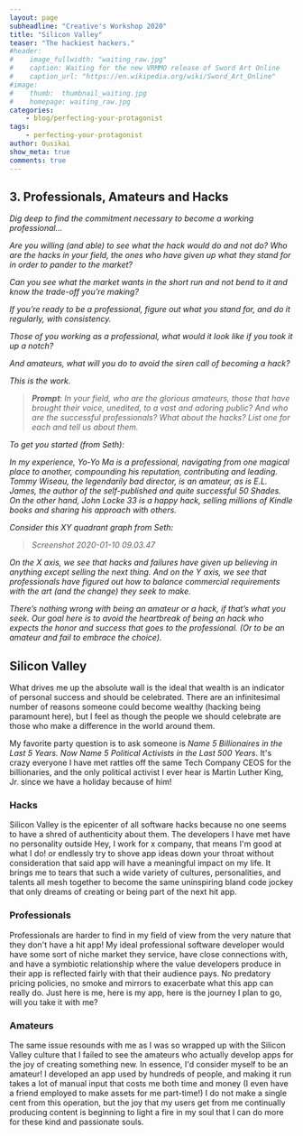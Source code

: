 ```yaml
---
layout: page
subheadline: "Creative's Workshop 2020"
title: "Silicon Valley"
teaser: "The hackiest hackers."
#header:
#    image_fullwidth: "waiting_raw.jpg"
#    caption: Waiting for the new VRMMO release of Sword Art Online
#    caption_url: "https://en.wikipedia.org/wiki/Sword_Art_Online"
#image:
#    thumb:  thumbnail_waiting.jpg
#    homepage: waiting_raw.jpg
categories:
    - blog/perfecting-your-protagonist
tags:
    - perfecting-your-protagonist
author: Ousikai
show_meta: true
comments: true
---
```

## 3. Professionals, Amateurs and Hacks
*Dig deep to find the commitment necessary to become a working professional…*

*Are you willing (and able) to see what the hack would do and not do? Who are the hacks in your field, the ones who have given up what they stand for in order to pander to the market?*

*Can you see what the market wants in the short run and not bend to it and know the trade-off you’re making?*

*If you’re ready to be a professional, figure out what you stand for, and do it regularly, with consistency.*

*Those of you working as a professional, what would it look like if you took it up a notch?*

*And amateurs, what will you do to avoid the siren call of becoming a hack?*

*This is the work.*

> ***Prompt***: *In your field, who are the glorious amateurs, those that have brought their voice, unedited, to a vast and adoring public? And who are the successful professionals? What about the hacks? List one for each and tell us about them.*

*To get you started (from Seth):*

*In my experience, Yo-Yo Ma is a professional, navigating from one magical place to another, compounding his reputation, contributing and leading. Tommy Wiseau, the legendarily bad director, is an amateur, as is E.L. James, the author of the self-published and quite successful 50 Shades. On the other hand, John Locke 33 is a happy hack, selling millions of Kindle books and sharing his approach with others.*

*Consider this XY quadrant graph from Seth:*

> *Screenshot 2020-01-10 09.03.47*

*On the X axis, we see that hacks and failures have given up believing in anything except selling the next thing. And on the Y axis, we see that professionals have figured out how to balance commercial requirements with the art (and the change) they seek to make.*

*There’s nothing wrong with being an amateur or a hack, if that’s what you seek. Our goal here is to avoid the heartbreak of being an hack who expects the honor and success that goes to the professional. (Or to be an amateur and fail to embrace the choice).*

## Silicon Valley

What drives me up the absolute wall is the ideal that wealth is an indicator of personal success and should be celebrated. There are an infinitesimal number of reasons someone could become wealthy (hacking being paramount here), but I feel as though the people we should celebrate are those who make a difference in the world around them. 

My favorite party question is to ask someone is *Name 5 Billionaires in the Last 5 Years.  Now Name 5 Political Activists in the Last 500 Years*. It's crazy everyone I have met rattles off the same Tech Company CEOS for the billionaries, and the only political activist I ever hear is Martin Luther King, Jr. since we have a holiday because of him! 

### Hacks
Silicon Valley is the epicenter of all software hacks because no one seems to have a shred of authenticity about them. The developers I have met have no personality outside Hey, I work for x company, that means I'm good at what I do! or endlessly try to shove app ideas down your throat without consideration that said app will have a meaningful impact on my life. It brings me to tears that such a wide variety of cultures, personalities, and talents all mesh together to become the same uninspiring bland code jockey that only dreams of creating or being part of the next hit app. 

### Professionals
Professionals are harder to find in my field of view from the very nature that they don't have a hit app! My ideal professional software developer would have some sort of niche market they service, have close connections with, and have a symbiotic relationship where the value developers produce in their app is reflected fairly with that their audience pays. No predatory pricing policies, no smoke and mirrors to exacerbate what this app can really do. Just here is me, here is my app, here is the journey I plan to go, will you take it with me?  

### Amateurs
The same issue resounds with me as I was so wrapped up with the Silicon Valley culture that I failed to see the amateurs who actually develop apps for the joy of creating something new. In essence, I'd consider myself to be an amateur! I developed an app used by hundreds of people, and making it run takes a lot of manual input that costs me both time and money (I even have a friend employed to make assets for me part-time!) I do not make a single cent from this operation, but the joy that my users get from me continually producing content is beginning to light a fire in my soul that I can do more for these kind and passionate souls.
